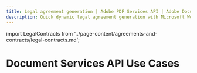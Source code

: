 ```yaml
---
title: Legal agreement generation | Adobe PDF Services API | Adobe Document Services
description: Quick dynamic legal agreement generation with Microsoft Word templates and your data. Our PDF Services API helps you create, convert, OCR PDFs and more. Free 6-month trial. Learn more today.
---
```


import LegalContracts from '../page-content/agreements-and-contracts/legal-contracts.md';

<Hero slots="heading" variant="fullwidth" theme="dark"  customLayout className="herobgImage" />

# Document Services API Use Cases

<MenuWrapperComponent  slots="content"  repeat="1" theme="lightest"/>

<LegalContracts />
